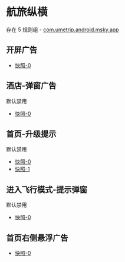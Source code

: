 # 航旅纵横

存在 5 规则组 - [com.umetrip.android.msky.app](/src/apps/com.umetrip.android.msky.app.ts)

## 开屏广告

- [快照-0](https://i.gkd.li/import/12642287)

## 酒店-弹窗广告

默认禁用

- [快照-0](https://i.gkd.li/import/12909632)

## 首页-升级提示

默认禁用

- [快照-0](https://i.gkd.li/import/12838294)
- [快照-1](https://i.gkd.li/import/12838293)

## 进入飞行模式-提示弹窗

默认禁用

- [快照-0](https://i.gkd.li/import/12750185)

## 首页右侧悬浮广告

- [快照-0](https://i.gkd.li/import/12783264)
